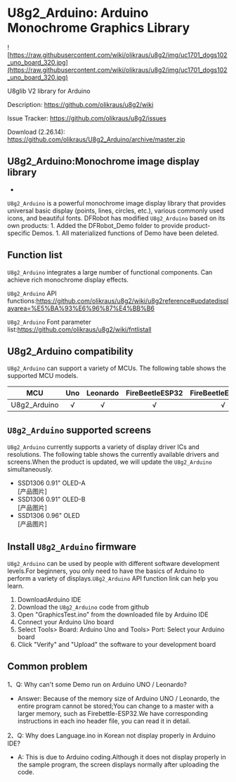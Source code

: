 # U8g2_Arduino: Arduino Monochrome Graphics Library

![https://raw.githubusercontent.com/wiki/olikraus/u8g2/img/uc1701_dogs102_uno_board_320.jpg](https://raw.githubusercontent.com/wiki/olikraus/u8g2/img/uc1701_dogs102_uno_board_320.jpg) 

U8glib V2 library for Arduino

Description: https://github.com/olikraus/u8g2/wiki

Issue Tracker: https://github.com/olikraus/u8g2/issues

Download (2.26.14): https://github.com/olikraus/U8g2_Arduino/archive/master.zip

## U8g2_Arduino:Monochrome image display library
* 
`U8g2_Arduino` is a powerful monochrome image display library that provides universal basic display (points, lines, circles, etc.), various commonly used icons, and beautiful fonts.
DFRobot has modified `U8g2_Arduino` based on its own products:
    1. Added the DFRobot_Demo folder to provide product-specific Demos.
    1. All materialized functions of Demo have been deleted.


## Function list
`U8g2_Arduino` integrates a large number of functional components. Can achieve rich monochrome display effects.

`U8g2_Arduino` API functions:https://github.com/olikraus/u8g2/wiki/u8g2reference#updatedisplayarea=%E5%BA%93%E6%96%87%E4%BB%B6

`U8g2_Arduino` Font parameter list:https://github.com/olikraus/u8g2/wiki/fntlistall

## U8g2_Arduino compatibility
`U8g2_Arduino` can support a variety of MCUs. The following table shows the supported MCU models.

MCU          |     Uno      |   Leonardo    |     FireBeetleESP32     |    FireBeetleESP8266    |     m0         |     BK7251      
-----------  | :----------: |  :----------: |  :----------: |  :----------: | :------------: |   ------------
U8g2_Arduino |      √       |       √       |      √        |       √       |       √        |  


## `U8g2_Arduino` supported screens
 
`U8g2_Arduino` currently supports a variety of display driver ICs and resolutions. The following table shows the currently available drivers and screens.When the product is updated, we will update the `U8g2_Arduino` simultaneously.<br>

* SSD1306 0.91" OLED-A<br>
[产品图片]
* SSD1306 0.91" OLED-B<br>
[产品图片]
* SSD1306 0.96" OLED<br>
[产品图片]


## Install `U8g2_Arduino` firmware
`U8g2_Arduino` can be used by people with different software development levels.For beginners, you only need to have the basics of Arduino to perform a variety of displays.`U8g2_Arduino` API function link can help you learn.

1. DownloadArduino IDE<br>
1. Download the `U8g2_Arduino` code from github<br>
1. Open "GraphicsTest.ino" from the downloaded file by Arduino IDE<br>
1. Connect your Arduino Uno board<br>
1. Select Tools> Board: Arduino Uno and Tools> Port: Select your Arduino board<br>
1. Click "Verify" and "Upload" the software to your development board



## Common problem

1、Q: Why can't some Demo run on Arduino UNO / Leonardo?
    
 * Answer: Because of the memory size of Arduino UNO / Leonardo, the entire program cannot be stored;You can change to a master with a larger memory, such as Firebettle-ESP32.We have corresponding instructions in each ino header file, you can read it in detail.<br>

2、Q: Why does Language.ino in Korean not display properly in Arduino IDE?

*  A: This is due to Arduino coding.Although it does not display properly in the sample program, the screen displays normally after uploading the code.
